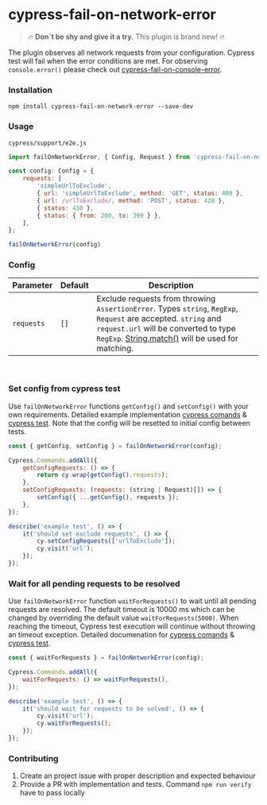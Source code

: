 # cypress-fail-on-network-error

> :fire: **Don´t be shy and give it a try.** This plugin is brand new! :fire:

The plugin observes all network requests from your configuration. Cypress test will fail when the error conditions are met. For observing `console.error()` please check out [cypress-fail-on-console-error](https://www.npmjs.com/package/cypress-fail-on-console-error).

### Installation

```
npm install cypress-fail-on-network-error --save-dev
```

### Usage

`cypress/support/e2e.js`

```js
import failOnNetworkError, { Config, Request } from 'cypress-fail-on-network-error';

const config: Config = {
    requests: [
        'simpleUrlToExclude',
        { url: 'simpleUrlToExclude', method: 'GET', status: 400 },
        { url: /urlToExclude/, method: 'POST', status: 428 },
        { status: 430 },
        { status: { from: 200, to: 399 } },
    ],
};

failOnNetworkError(config)
```

### Config

| Parameter             | Default               | <div style="width:300px">Description</div>    |
|---                    |---                    |---                                            |
| `requests`     | `[]` | Exclude requests from throwing `AssertionError`. Types `string`, `RegExp`, `Request` are accepted. `string` and `request.url` will be converted to type `RegExp`. [String.match()](https://developer.mozilla.org/de/docs/Web/JavaScript/Reference/Global_Objects/String/match) will be used for matching. |                                   

<br/>

### Set config from cypress test 
Use `failOnNetworkError` functions `getConfig()` and `setConfig()` with your own requirements. Detailed example implementation [cypress comands](https://github.com/nils-hoyer/cypress-fail-on-network-error/blob/main/cypress/support/e2e.ts#L14-L64) & [cypress test](https://github.com/nils-hoyer/cypress-fail-on-network-error/blob/main/cypress/e2e/shouldfailOnNetworkError.cy.ts#L1-L25). Note that the config will be resetted to initial config between tests.
```js
const { getConfig, setConfig } = failOnNetworkError(config);

Cypress.Commands.addAll({
    getConfigRequests: () => {
        return cy.wrap(getConfig().requests);
    },
    setConfigRequests: (requests: (string | Request)[]) => {
        setConfig({ ...getConfig(), requests });
    },
});
```

```js
describe('example test', () => {
    it('should set exclude requests', () => {
        cy.setConfigRequests(['urlToExclude']);
        cy.visit('url');
    });
});
```

### Wait for all pending requests to be resolved
Use `failOnNetworkError` function `waitForRequests()` to wait until all pending requests are resolved. The default timeout is 10000 ms which can be changed by overriding the default value `waitForRequests(5000)`. When reaching the timeout, Cypress test execution will continue without throwing an timeout exception.
Detailed documenation for [cypress comands](https://github.com/nils-hoyer/cypress-fail-on-network-error/blob/main/cypress/support/e2e.ts#L13-L35) & [cypress test](https://github.com/nils-hoyer/cypress-fail-on-network-error/blob/main/cypress/e2e/shouldWaitForRequests.cy.ts).

```js
const { waitForRequests } = failOnNetworkError(config);

Cypress.Commands.addAll({
    waitForRequests: () => waitForRequests(),
});
```

```js
describe('example test', () => {
    it('should wait for requests to be solved', () => {
        cy.visit('url');
        cy.waitForRequests();
    });
});
```


### Contributing
1. Create an project issue with proper description and expected behaviour
2. Provide a PR with implementation and tests. Command `npm run verify` have to pass locally
